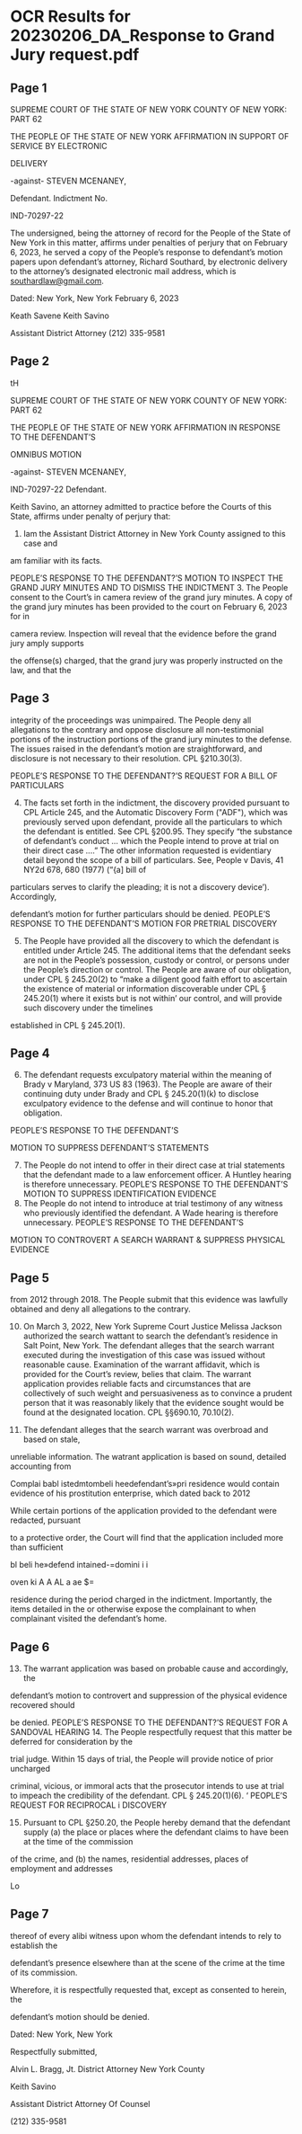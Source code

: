 # OCR Results for 20230206_DA_Response to Grand Jury request.pdf

## Page 1

SUPREME COURT OF THE STATE OF NEW YORK
COUNTY OF NEW YORK: PART 62

THE PEOPLE OF THE STATE OF NEW YORK AFFIRMATION
IN SUPPORT OF
SERVICE BY
ELECTRONIC

DELIVERY

-against-
STEVEN MCENANEY,

Defendant. Indictment No.

IND-70297-22

The undersigned, being the attorney of record for the People of the State of New
York in this matter, affirms under penalties of perjury that on February 6, 2023, he served a
copy of the People’s response to defendant’s motion papers upon defendant’s attorney,
Richard Southard, by electronic delivery to the attorney’s designated electronic mail address,
which is southardlaw@gmail.com.

Dated: New York, New York
February 6, 2023

Keath Savene
Keith Savino

Assistant District Attorney
(212) 335-9581



## Page 2

tH

SUPREME COURT OF THE STATE OF NEW YORK
COUNTY OF NEW YORK: PART 62

THE PEOPLE OF THE STATE OF NEW YORK AFFIRMATION IN
RESPONSE TO THE
DEFENDANT’S

OMNIBUS MOTION

-against-
STEVEN MCENANEY,

IND-70297-22
Defendant.

Keith Savino, an attorney admitted to practice before the Courts of this State, affirms
under penalty of perjury that:
1. Iam the Assistant District Attorney in New York County assigned to this case and

am familiar with its facts.

PEOPLE’S RESPONSE TO THE DEFENDANT?’S
MOTION TO INSPECT THE GRAND JURY
MINUTES AND TO DISMISS THE INDICTMENT
3. The People consent to the Court’s in camera review of the grand jury minutes. A
copy of the grand jury minutes has been provided to the court on February 6, 2023 for in

camera review. Inspection will reveal that the evidence before the grand jury amply supports

the offense(s) charged, that the grand jury was properly instructed on the law, and that the


## Page 3

integrity of the proceedings was unimpaired. The People deny all allegations to the contrary
and oppose disclosure all non-testimonial portions of the instruction portions of the grand
jury minutes to the defense. The issues raised in the defendant’s motion are straightforward,
and disclosure is not necessary to their resolution. CPL §210.30(3).

PEOPLE’S RESPONSE TO THE DEFENDANT?’S
REQUEST FOR A BILL OF PARTICULARS

4. The facts set forth in the indictment, the discovery provided pursuant to CPL Article
245, and the Automatic Discovery Form ("ADF"), which was previously served upon
defendant, provide all the particulars to which the defendant is entitled. See CPL §200.95.
They specify “the substance of defendant’s conduct ... which the People intend to prove at
trial on their direct case ....” The other information requested is evidentiary detail beyond
the scope of a bill of particulars. See, People v Davis, 41 NY2d 678, 680 (1977) (“{a] bill of

particulars serves to clarify the pleading; it is not a discovery device’). Accordingly,

defendant’s motion for further particulars should be denied.
PEOPLE’S RESPONSE TO THE DEFENDANT’S
MOTION FOR PRETRIAL DISCOVERY

5. The People have provided all the discovery to which the defendant is entitled under
Article 245. The additional items that the defendant seeks are not in the People’s possession,
custody or control, or persons under the People’s direction or control. The People are aware
of our obligation, under CPL § 245.20(2) to “make a diligent good faith effort to ascertain
the existence of material or information discoverable under CPL § 245.20(1) where it exists
but is not within’ our control, and will provide such discovery under the timelines

established in CPL § 245.20(1).



## Page 4

6. The defendant requests exculpatory material within the meaning of Brady v Maryland,
373 US 83 (1963). The People are aware of their continuing duty under Brady and CPL §
245.20(1)(k) to disclose exculpatory evidence to the defense and will continue to honor that
obligation.

PEOPLE’S RESPONSE TO THE DEFENDANT’S

MOTION TO SUPPRESS DEFENDANT’S
STATEMENTS

7. The People do not intend to offer in their direct case at trial statements that the
defendant made to a law enforcement officer. A Huntley hearing is therefore unnecessary.
PEOPLE’S RESPONSE TO THE DEFENDANT’S
MOTION TO SUPPRESS IDENTIFICATION
EVIDENCE
8. The People do not intend to introduce at trial testimony of any witness who
previously identified the defendant. A Wade hearing is therefore unnecessary.
PEOPLE’S RESPONSE TO THE DEFENDANT’S

MOTION TO CONTROVERT A SEARCH WARRANT
& SUPPRESS PHYSICAL EVIDENCE


## Page 5

from 2012 through 2018. The People submit that this evidence was lawfully obtained and
deny all allegations to the contrary.

10. On March 3, 2022, New York Supreme Court Justice Melissa Jackson authorized the
search wattant to search the defendant’s residence in Salt Point, New York. The defendant
alleges that the search warrant executed during the investigation of this case was issued
without reasonable cause. Examination of the warrant affidavit, which is provided for the
Court’s review, belies that claim. The warrant application provides reliable facts and
circumstances that are collectively of such weight and persuasiveness as to convince a
prudent person that it was reasonably likely that the evidence sought would be found at the
designated location. CPL §§690.10, 70.10(2).

11. The defendant alleges that the search warrant was overbroad and based on stale,

unreliable information. The watrant application is based on sound, detailed accounting from

Complai babl istedmtombeli heedefendant’s»pri
residence would contain evidence of his prostitution enterprise, which dated back to 2012

While certain portions of the application provided to the defendant were redacted, pursuant

to a protective order, the Court will find that the application included more than sufficient

bl beli he»defend intained-=domini i i

oven ki A A AL a ae $=

residence during the period charged in the indictment. Importantly, the items detailed in the
or otherwise expose the complainant to when complainant visited the defendant’s home.



## Page 6

13. The warrant application was based on probable cause and accordingly, the

defendant’s motion to controvert and suppression of the physical evidence recovered should

be denied.
PEOPLE’S RESPONSE TO THE
DEFENDANT?’S REQUEST FOR A SANDOVAL
HEARING
14. The People respectfully request that this matter be deferred for consideration by the

trial judge. Within 15 days of trial, the People will provide notice of prior uncharged

criminal, vicious, or immoral acts that the prosecutor intends to use at trial to impeach the
credibility of the defendant. CPL § 245.20(1)(6).
‘ PEOPLE’S REQUEST FOR RECIPROCAL
i DISCOVERY

15. Pursuant to CPL §250.20, the People hereby demand that the defendant supply (a)
the place or places where the defendant claims to have been at the time of the commission

of the crime, and (b) the names, residential addresses, places of employment and addresses

Lo



## Page 7

thereof of every alibi witness upon whom the defendant intends to rely to establish the

defendant’s presence elsewhere than at the scene of the crime at the time of its commission.

Wherefore, it is respectfully requested that, except as consented to herein, the

defendant’s motion should be denied.

Dated: New York, New York

Respectfully submitted,

Alvin L. Bragg, Jt.
District Attorney
New York County

Keith Savino

Assistant District Attorney
Of Counsel

(212) 335-9581



